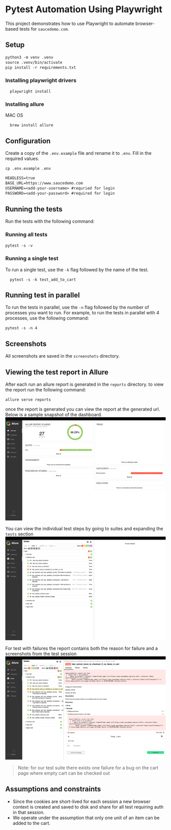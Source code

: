 # Pytest Automation Using Playwright

This project demonstrates how to use Playwright to automate browser-based tests for `saucedemo.com`.

## Setup

```{bash}
python3 -m venv .venv
source .venv/bin/activate
pip install -r requirements.txt
```
### Installing playwright drivers 

```{bash}
  playwright install
```

### Installing allure 
MAC OS
```{bash}
  brew install allure
```

## Configuration
Create a copy of the `.env.example` file and rename it to `.env`. Fill in the required values. 

```{bash}
cp .env.example .env
```
```
HEADLESS=true
BASE_URL=https://www.saucedemo.com
USERNAME=<add-your-username> #requried for login
PASSWORD=<add-your-password> #required for login
```

## Running the tests
Run the tests with the following command:

### Running all tests

```{bash}
pytest -s -v
```

### Running a single test
To run a single test, use the `-k` flag followed by the name of the test.
```{bash}
  pytest -s -k test_add_to_cart
```

## Running test in parallel
To run the tests in parallel, use the `-n` flag followed by the number of processes you want to run. For example, to run the tests in parallel with 4 processes, use the following command:

```{bash}
pytest -s -n 4
```

## Screenshots
All screenshots are saved in the `screenshots` directory.

## Viewing the test report in Allure
After each run an allure report is generated in the `reports` directory.
to view the report run the following command:

```{bash}
allure serve reports
```

once the report is generated you can view the report at the generated url. Below 
is a sample snapshot of the dashboard.
 ![Allure dasboard](assets/allure_report_dashboard.png)

You can view the individual test steps by going to suites and expanding the `tests` section
![sample report](assets/sample_report.png)

For test with failures the report contains both the reason for failure and a screenshots from the test session
![sample error log](assets/failed_sample_report.png)

>Note: for our test suite there exists one failure for a bug on the cart page where empty cart can be checked out

## Assumptions and constraints
 
- Since the cookies are short-lived for each session a new browser context is created and saved to disk and share for all test requiring auth in that session.
- We operate under the assumption that only one unit of an item can be added to the cart.









